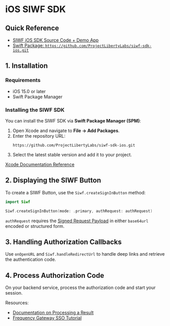 # iOS SIWF SDK

## Quick Reference

- [SIWF iOS SDK Source Code + Demo App](https://github.com/ProjectLibertyLabs/siwf-sdk-ios)
- [Swift Package: `https://github.com/ProjectLibertyLabs/siwf-sdk-ios.git`](https://swiftpackageindex.com/ProjectLibertyLabs/siwf-sdk-ios)

## 1. Installation

### Requirements

- iOS 15.0 or later
- Swift Package Manager

### Installing the SIWF SDK

You can install the SIWF SDK via **Swift Package Manager (SPM)**:

1. Open Xcode and navigate to **File → Add Packages**.
2. Enter the repository URL:
   ```
   https://github.com/ProjectLibertyLabs/siwf-sdk-ios.git
   ```
3. Select the latest stable version and add it to your project.

[Xcode Documentation Reference](https://developer.apple.com/documentation/xcode/adding-package-dependencies-to-your-app)

## 2. Displaying the SIWF Button

To create a SIWF Button, use the `Siwf.createSignInButton` method:

```swift
import Siwf

Siwf.createSignInButton(mode: .primary, authRequest: authRequest)
```

`authRequest` requires the [Signed Request Payload]() in either `base64url` encoded or structured form.

## 3. Handling Authorization Callbacks

Use `onOpenURL` and `Siwf.handleRedirectUrl` to handle deep links and retrieve the authentication code.

## 4. Process Authorization Code

On your backend service, process the authorization code and start your session.

Resources:

- [Documentation on Processing a Result]()
- [Frequency Gateway SSO Tutorial](https://)
